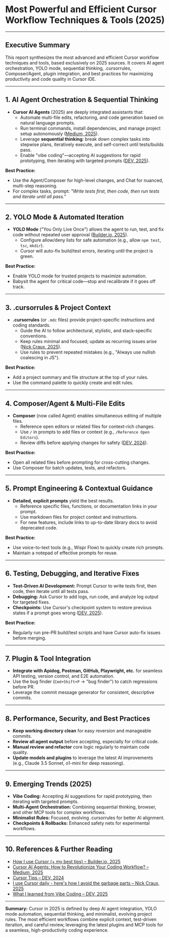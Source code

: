 # Most Powerful and Efficient Cursor Workflow Techniques & Tools (2025)

---

## Executive Summary
This report synthesizes the most advanced and efficient Cursor workflow techniques and tools, based exclusively on 2025 sources. It covers AI agent orchestration, YOLO mode, sequential thinking, .cursorrules, Composer/Agent, plugin integration, and best practices for maximizing productivity and code quality in Cursor IDE.

---

## 1. **AI Agent Orchestration & Sequential Thinking**
- **Cursor AI Agents** (2025) are deeply integrated assistants that:
  - Automate multi-file edits, refactoring, and code generation based on natural language prompts.
  - Run terminal commands, install dependencies, and manage project setup autonomously ([Medium, 2025](https://medium.com/@ashinno43/cursor-ai-agents-how-to-revolutionize-your-coding-workflow-7742868f7900)).
  - Leverage **sequential thinking**: break down complex tasks into stepwise plans, iteratively execute, and self-correct until tests/builds pass.
  - Enable "vibe coding"—accepting AI suggestions for rapid prototyping, then iterating with targeted prompts ([DEV, 2025](https://dev.to/cdinuwan/what-i-learned-from-vibe-coding-cbb)).

**Best Practice:**
- Use the Agent/Composer for high-level changes, and Chat for nuanced, multi-step reasoning.
- For complex tasks, prompt: _"Write tests first, then code, then run tests and iterate until all pass."_

---

## 2. **YOLO Mode & Automated Iteration**
- **YOLO Mode** ("You Only Live Once") allows the agent to run, test, and fix code without repeated user approval ([Builder.io, 2025](https://www.builder.io/blog/cursor-tips)).
  - Configure allow/deny lists for safe automation (e.g., allow `npm test`, `tsc`, `mkdir`).
  - Cursor will auto-fix build/test errors, iterating until the project is green.

**Best Practice:**
- Enable YOLO mode for trusted projects to maximize automation.
- Babysit the agent for critical code—stop and recalibrate if it goes off track.

---

## 3. **.cursorrules & Project Context**
- **.cursorrules** (or `.mdc` files) provide project-specific instructions and coding standards.
  - Guide the AI to follow architectural, stylistic, and stack-specific conventions.
  - Keep rules minimal and focused; update as recurring issues arise ([Nick Craux, 2025](https://www.nickcraux.com/blog/cursor-tips)).
  - Use rules to prevent repeated mistakes (e.g., "Always use nullish coalescing in JS").

**Best Practice:**
- Add a project summary and file structure at the top of your rules.
- Use the command palette to quickly create and edit rules.

---

## 4. **Composer/Agent & Multi-File Edits**
- **Composer** (now called Agent) enables simultaneous editing of multiple files.
  - Reference open editors or related files for context-rich changes.
  - Use `/` in prompts to add files or context (e.g., `/Reference Open Editors`).
  - Review diffs before applying changes for safety ([DEV, 2024](https://dev.to/heymarkkop/cursor-tips-10f8)).

**Best Practice:**
- Open all related files before prompting for cross-cutting changes.
- Use Composer for batch updates, tests, and refactors.

---

## 5. **Prompt Engineering & Contextual Guidance**
- **Detailed, explicit prompts** yield the best results.
  - Reference specific files, functions, or documentation links in your prompt.
  - Use markdown files for project context and instructions.
  - For new features, include links to up-to-date library docs to avoid deprecated code.

**Best Practice:**
- Use voice-to-text tools (e.g., Wispr Flow) to quickly create rich prompts.
- Maintain a notepad of effective prompts for reuse.

---

## 6. **Testing, Debugging, and Iterative Fixes**
- **Test-Driven AI Development:** Prompt Cursor to write tests first, then code, then iterate until all tests pass.
- **Debugging:** Ask Cursor to add logs, run code, and analyze log output for targeted fixes.
- **Checkpoints:** Use Cursor's checkpoint system to restore previous states if a prompt goes wrong ([DEV, 2025](https://dev.to/cdinuwan/what-i-learned-from-vibe-coding-cbb)).

**Best Practice:**
- Regularly run pre-PR build/test scripts and have Cursor auto-fix issues before merging.

---

## 7. **Plugin & Tool Integration**
- **Integrate with Apidog, Postman, GitHub, Playwright, etc.** for seamless API testing, version control, and E2E automation.
- Use the bug finder (`Cmd+Shift+P` → "bug finder") to catch regressions before PR.
- Leverage the commit message generator for consistent, descriptive commits.

---

## 8. **Performance, Security, and Best Practices**
- **Keep working directory clean** for easy reversion and manageable commits.
- **Review all agent output** before accepting, especially for critical code.
- **Manual review and refactor** core logic regularly to maintain code quality.
- **Update models and plugins** to leverage the latest AI improvements (e.g., Claude 3.5 Sonnet, o1-mini for deep reasoning).

---

## 9. **Emerging Trends (2025)**
- **Vibe Coding:** Accepting AI suggestions for rapid prototyping, then iterating with targeted prompts.
- **Multi-Agent Orchestration:** Combining sequential thinking, browser, and other MCP tools for complex workflows.
- **Minimalist Rules:** Focused, evolving .cursorrules for better AI alignment.
- **Checkpoints & Rollbacks:** Enhanced safety nets for experimental workflows.

---

## 10. **References & Further Reading**
- [How I use Cursor (+ my best tips) – Builder.io, 2025](https://www.builder.io/blog/cursor-tips)
- [Cursor AI Agents: How to Revolutionize Your Coding Workflow? – Medium, 2025](https://medium.com/@ashinno43/cursor-ai-agents-how-to-revolutionize-your-coding-workflow-7742868f7900)
- [Cursor Tips – DEV, 2024](https://dev.to/heymarkkop/cursor-tips-10f8)
- [I use Cursor daily - here's how I avoid the garbage parts – Nick Craux, 2025](https://www.nickcraux.com/blog/cursor-tips)
- [What I learned from Vibe Coding – DEV, 2025](https://dev.to/cdinuwan/what-i-learned-from-vibe-coding-cbb)

---

**Summary:**
Cursor in 2025 is defined by deep AI agent integration, YOLO mode automation, sequential thinking, and minimalist, evolving project rules. The most efficient workflows combine explicit context, test-driven iteration, and careful review, leveraging the latest plugins and MCP tools for a seamless, high-productivity coding experience.

